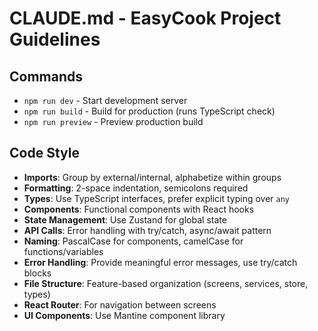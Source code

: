 # CLAUDE.md - EasyCook Project Guidelines

## Commands
- `npm run dev` - Start development server
- `npm run build` - Build for production (runs TypeScript check)
- `npm run preview` - Preview production build

## Code Style
- **Imports**: Group by external/internal, alphabetize within groups
- **Formatting**: 2-space indentation, semicolons required
- **Types**: Use TypeScript interfaces, prefer explicit typing over `any`
- **Components**: Functional components with React hooks
- **State Management**: Use Zustand for global state
- **API Calls**: Error handling with try/catch, async/await pattern
- **Naming**: PascalCase for components, camelCase for functions/variables
- **Error Handling**: Provide meaningful error messages, use try/catch blocks
- **File Structure**: Feature-based organization (screens, services, store, types)
- **React Router**: For navigation between screens
- **UI Components**: Use Mantine component library